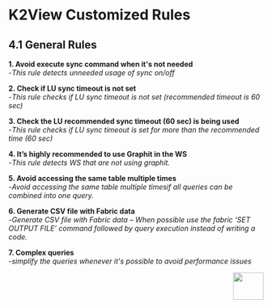 # K2View Customized Rules



## 4.1	General Rules

**1. Avoid execute sync command when it's not needed**  
  -*This rule detects unneeded usage of sync on/off*

**2. Check if LU sync timeout is not set**  
   -*This rule checks if LU sync timeout is not set (recommended timeout is 60 sec)*

**3. Check the LU recommended sync timeout (60 sec) is being used**  
   -*This rule checks if LU sync timeout is set for more than the recommended time (60 sec)*

**4. It’s highly recommended to use Graphit in the WS**  
  -*This rule detects WS that are not using graphit.*

**5. Avoid accessing the same table multiple times**  
  -*Avoid accessing the same table multiple timesif all queries can be combined into one query.*

**6. Generate CSV file with Fabric data**  
  -*Generate CSV file with Fabric data – When possible use the fabric ‘SET OUTPUT FILE’ command followed by query execution instead of writing a code.*

**7. Complex queries**  
  -*simplify the queries whenever it's possible to avoid performance issues*

[<img align="right" width="60" height="54" src="/articles/images/Next.png">](/articles/COE/SonarQube/04_K2View_Customized_Rules/02_Java_Coding.md)

